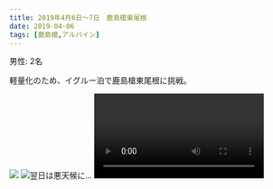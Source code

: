 ```yaml
---
title: 2019年4月6日〜7日　鹿島槍東尾根
date: 2019-04-06
tags: [鹿島槍,アルパイン]
---
```


男性: 2名

軽量化のため、イグルー泊で鹿島槍東尾根に挑戦。

![](/2019/04/06/20190406/1.jpg)
![翌日は悪天候に...](/2019/04/06/20190406/3.jpg)
![](/2019/04/06/20190406/4.mp4)

